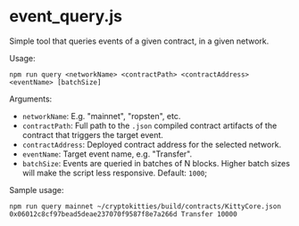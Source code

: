 # event_query.js

Simple tool that queries events of a given contract, in a given network.

Usage:
```
npm run query <networkName> <contractPath> <contractAddress> <eventName> [batchSize]
```

Arguments:
- `networkName`: E.g. "mainnet", "ropsten", etc.
- `contractPath`: Full path to the `.json` compiled contract artifacts of the contract that triggers the target event.
- `contractAddress`: Deployed contract address for the selected network.
- `eventName`: Target event name, e.g. "Transfer".
- `batchSize`: Events are queried in batches of N blocks. Higher batch sizes will make the script less responsive. Default: `1000`;

Sample usage:
```
npm run query mainnet ~/cryptokitties/build/contracts/KittyCore.json 0x06012c8cf97bead5deae237070f9587f8e7a266d Transfer 10000
```

